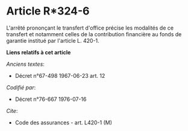 # Article R*324-6

L'arrêté prononçant le transfert d'office précise les modalités de ce transfert et notamment celles de la contribution
financière au fonds de garantie institué par l'article L. 420-1.

**Liens relatifs à cet article**

_Anciens textes_:

  - Décret n°67-498 1967-06-23 art. 12

_Codifié par_:

  - Décret n°76-667 1976-07-16

_Cite_:

  - Code des assurances - art. L420-1 (M)
